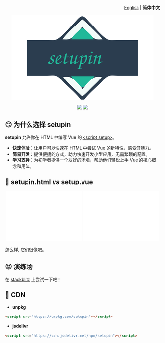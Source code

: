 <p align="right">
  <a href="./README.md">English</a> | <b>简体中文</b>
</p>

<p align="center"><img src="./public/svgs/logo.svg"></p>

<p align="center">
  <a href="https://npmjs.com/package/setupin"><img src="https://img.shields.io/npm/v/setupin?color=orange"></a>
  <a href="https://stackblitz.com/edit/setupin-sample?file=index.html"><img src="https://img.shields.io/badge/Open%20in%20StackBlitz-blue"></a>
</p>

## 😏 为什么选择 setupin

**setupin** 允许你在 HTML 中编写 Vue 的 [\<script setup\>](https://vuejs.org/api/sfc-script-setup.html)。

- **快速体验**：让用户可以快速在 HTML 中尝试 Vue 的新特性，感受其魅力。
- **简易开发**：提供便捷的方式，助力快速开发小型应用，无需繁琐的配置。
- **学习支持**：为初学者提供一个友好的环境，帮助他们轻松上手 Vue 的核心概念和用法。

## 🤯 setupin.html _vs_ setup.vue

<p align="center">
  <img src="./public/svgs/setup.vue.svg" width="49%">
  <img src="./public/svgs/setupin.html.svg" width="49%">
</p>

怎么样, 它们很像吧。

## 😝 演练场

在 [stackblitz](https://stackblitz.com/edit/setupin-sample?file=index.html)
上尝试一下吧！

## 🥰 CDN

- **unpkg**

```html
<script src="https://unpkg.com/setupin"></script>
```

- **jsdelivr**

```html
<script src="https://cdn.jsdelivr.net/npm/setupin"></script>
```
